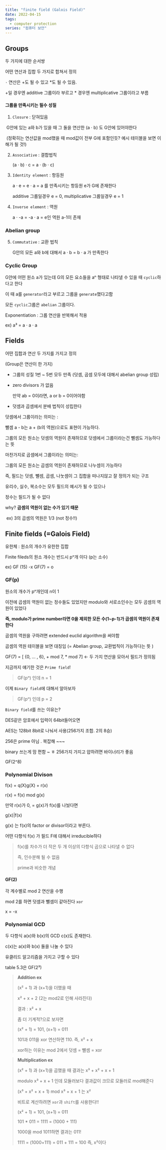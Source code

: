 ```yaml
---
title: "finite field (Galois Field)"
date: 2022-04-15
tags:
  - computer protection
series: "컴퓨터 보안"
---
```


## Groups

두 가지에 대한 순서쌍

어떤 연산과 집합 두 가지로 합쳐서 정의

`·` 연산은 +도 될 수 있고 \*도 될 수 있음.

+일 경우엔 additive 그룹이라 부르고 \* 경우엔 multiplicative 그룹이라고 부름

#### 그룹을 만족시키는 필수 성질

1. `Closure` : 닫혀있음

​ G안에 있는 a와 b가 있을 때 그 둘을 연산한 (a · b) 도 G안에 있어야한다

​ (정확히는 연산값을 mod했을 때 mod값이 전부 G에 포함인듯? 예시 테이블을 보면 이해가 될 것!)

2. `Associative` : 결합법칙

   (a · b) · c = a · (b · c)

3. `Identity element` : 항등원

   a · e = e · a = a 를 만족시키는 항등원 e가 G에 존재한다

   additive 그룹일경우 e = 0, multiplicative 그룹일경우 e = 1

4. `Inverse element` : 역원

   a · -a = -a · a = e인 역원 a-1이 존재

### Abelian group

5. `Commutative` : 교환 법칙

   G안의 모든 a와 b에 대해서 a · b = b · a 가 만족한다

### Cyclic Group

G안에 어떤 원소 a가 있는데 G의 모든 요소들을 aⁿ 형태로 나타낼 수 있을 때 `cyclic`하다고 한다

이 때 a를 `generator`라고 부르고 그룹을 `generate`했다고함

모든 `cyclic`그룹은 `abelian` 그룹이다.

Exponentiation : 그룹 연산을 반복해서 적용

ex) a³ = a · a · a

## Fields

어떤 집합과 연산 두 가지를 가지고 정의

(Group은 연산이 한 가지)

- 그룹의 성질 1번 ~ 5번 모두 만족 (덧셈, 곱셈 모두에 대해서 abelian group 성립)

- zero divisors 가 없음

  만약 ab = 0이라면, a or b = 0이어야함

- 덧셈과 곱셈에서 분배 법칙이 성립한다

덧셈에서 그룹이라는 의미는 :

뺄셈 a - b는 a + (b의 역원)으로도 표현이 가능하다.

그룹의 모든 원소는 덧셈의 역원이 존재하므로 덧셈에서 그룹이라는건 뺄셈도 가능하다는 뜻

마찬가지로 곱셈에서 그룹이라는 의미는:

그룹의 모든 원소는 곱셈의 역원이 존재하므로 나누셈이 가능하다

즉, 필드는 덧셈, 뺄셈, 곱셈, 나눗셈이 그 집합을 떠나지않고 잘 정의가 되는 구조

유리수, 실수, 복소수는 모두 필드의 예시가 될 수 있으나

정수는 필드가 될 수 없다

why? **곱셈의 역원이 없는 수가 있기 때문**

​ ex) 3의 곱셈의 역원은 1/3 (not 정수!!)

## Finite fields (=Galois Field)

유한체 : 원소의 개수가 유한한 집합

Finite fileds의 원소 개수는 반드시 pⁿ개 이다 (p는 소수)

ex) GF (15) -x GF(7) = o

### GF(p)

원소의 개수가 pⁿ개인데 n이 1

이전에 곱셈의 역원이 없는 정수들도 있었지만 modulo와 서로소인수는 모두 곰셈의 역원이 있었다

**즉, modulo가 prime number라면 0을 제외한 모든 수(1~p-1)가 곱셈의 역원이 존재한다**

곱셈의 역원을 구하려면 extended euclid algorithm을 써야함

곱셈의 역원 테이블을 보면 대칭임 (= Abelian group, 교환법칙이 가능하다는 뜻 )

GF(7) = [ {0, ... , 6}, + mod 7, \* mod 7] <- 두 가지 연산을 모아서 필드가 정의됨

지금까지 얘기한 것은 `Prime field`!

> GF(pⁿ) 인데 n = 1

이제 `Binary field`에 대해서 알아보자

> GF(pⁿ) 인데 p = 2

`Binary field`를 쓰는 이유는?

DES같은 암호에서 입력이 64bit들어오면

AES는 128bit 8bit로 나눠서 사용(256가지 조합. 2의 8승)

256은 prime 아님 . 복잡해 ~~~

binary 쓰는게 맘 편함 ~ ㅎ 256가지 가지고 얍하려면 바이너리가 좋음

GF(2^8)

### Polynomial Divison

f(x) = q(X)g(X) + r(x)

r(x) = f(x) mod g(x)

만약 r(x)가 0, = g(x)가 f(x)를 나눴다면

g(x)|f(x)

g(x) 는 f(x)의 factor or divisor이라고 부른다.

어떤 다항식 f(x) 가 필드 F에 대해서 irreducible하다

> f(x)를 차수가 더 작은 두 개 이상의 다항식 곱으로 나타낼 수 없다
>
> 즉, 인수분해 될 수 없음
>
> prime과 비슷한 개념

#### GF(2)

각 계수별로 mod 2 연산을 수행

mod 2를 하면 덧셈과 뺄셈이 같아진다 `xor`

x = -x

### Polynomial GCD

두 다항식 a(x)와 b(x)의 GCD c(x)도 존재한다.

c(x)는 a(x)와 b(x) 둘을 나눌 수 있다

유클리드 알고리즘을 가지고 구할 수 있다

table 5.3은 GF(2³)

> **Addition ex**
>
> (x² + 1) 과 (x+1)을 더했을 때
>
> x² + x + 2 (2는 mod2로 인해 사라진다)
>
> 결과 : x² + x
>
> 좀 더 기계적?으로 보자면
>
> (x² + 1) = 101, (x+1) = 011
>
> 101과 011을 xor 연산하면 110. 즉, x² + x
>
> xor하는 이유는 mod 2에서 덧셈 = 뺄셈 = xor

> **Multiplication ex**
>
> (x² + 1) 과 (x+1)을 곱했을 때 결과는 x³ + x² + x + 1
>
> modulo x³ + x + 1 인데 모듈러보다 결과값이 크므로 모듈러로 mod해준다
>
> (x³ + x² + x + 1) mod x³ + x + 1 는 x²
>
> 비트로 계산하려면 `xor`과 `shift`를 사용한다!!
>
> (x² + 1) = 101, (x+1) = 011
>
> 101 \* 011 = 1111 = (1000 + 111)
>
> 1000을 mod 1011하면 결과는 011!
>
> 1111 = (1000+111) = 011 + 111 = 100 즉, x²이다
